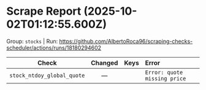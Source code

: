# Scrape Report (2025-10-02T01:12:55.600Z)

Group: `stocks`  |  Run: https://github.com/AlbertoRoca96/scraping-checks-scheduler/actions/runs/18180294602

| Check | Changed | Keys | Error |
|---|:---:|:--|:--|
| `stock_ntdoy_global_quote` | — |  | `Error: quote missing price` |
